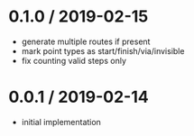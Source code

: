 
0.1.0 / 2019-02-15
==================

 * generate multiple routes if present
 * mark point types as start/finish/via/invisible
 * fix counting valid steps only

0.0.1 / 2019-02-14
==================

 * initial implementation
